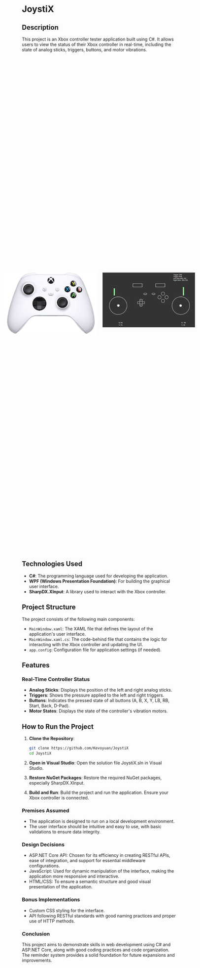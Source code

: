 # JoystiX

## Description

This project is an Xbox controller tester application built using C#. It allows users to view the status of their Xbox controller in real-time, including the state of analog sticks, triggers, buttons, and motor vibrations.

<div style="display: flex; align-items: center; justify-content: center; height: 40vh;">
  <img src="file.png" alt="Alt Text" width="300" style="margin-right: 10px;"/>
  <img src="x.png" alt="Alt Text" width="300" style="margin-left: 10px; margin-bottom: 25px"/>
</div>


## Technologies Used

- **C#**: The programming language used for developing the application.
- **WPF (Windows Presentation Foundation)**: For building the graphical user interface.
- **SharpDX.XInput**: A library used to interact with the Xbox controller.

## Project Structure

The project consists of the following main components:

- `MainWindow.xaml`: The XAML file that defines the layout of the application's user interface.
- `MainWindow.xaml.cs`: The code-behind file that contains the logic for interacting with the Xbox controller and updating the UI.
- `app.config`: Configuration file for application settings (if needed).

## Features

### Real-Time Controller Status

- **Analog Sticks**: Displays the position of the left and right analog sticks.
- **Triggers**: Shows the pressure applied to the left and right triggers.
- **Buttons**: Indicates the pressed state of all buttons (A, B, X, Y, LB, RB, Start, Back, D-Pad).
- **Motor States**: Displays the state of the controller's vibration motors.

## How to Run the Project

1. **Clone the Repository**:
    ```sh
    git clone https://github.com/Kevoyuan/JoystiX
    cd JoystiX
     ```
2. **Open in Visual Studio**:
     Open the solution file JoystiX.sln in Visual Studio.

3. **Restore NuGet Packages**:
     Restore the required NuGet packages, especially SharpDX.XInput.

4. **Build and Run**:
     Build the project and run the application. Ensure your Xbox controller is connected.

### Premises Assumed
- The application is designed to run on a local development environment.
- The user interface should be intuitive and easy to use, with basic validations to ensure data integrity.

### Design Decisions
- ASP.NET Core API: Chosen for its efficiency in creating RESTful APIs, ease of integration, and support for essential middleware configurations.
- JavaScript: Used for dynamic manipulation of the interface, making the application more responsive and interactive.
- HTML/CSS: To ensure a semantic structure and good visual presentation of the application.

### Bonus Implementations
- Custom CSS styling for the interface.
- API following RESTful standards with good naming practices and proper use of HTTP methods.

### Conclusion
This project aims to demonstrate skills in web development using C# and ASP.NET Core, along with good coding practices and code organization. The reminder system provides a solid foundation for future expansions and improvements.